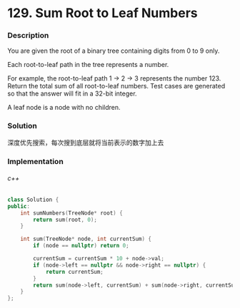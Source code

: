 # 129. Sum Root to Leaf Numbers

### Description

You are given the root of a binary tree containing digits from 0 to 9 only.

Each root-to-leaf path in the tree represents a number.

For example, the root-to-leaf path 1 -> 2 -> 3 represents the number 123.
Return the total sum of all root-to-leaf numbers. Test cases are generated so that the answer will fit in a 32-bit integer.

A leaf node is a node with no children.

### Solution

深度优先搜索，每次搜到底层就将当前表示的数字加上去

### Implementation

###### c++

```c++
class Solution {
public:
    int sumNumbers(TreeNode* root) {
        return sum(root, 0);
    }

    int sum(TreeNode* node, int currentSum) {
        if (node == nullptr) return 0;

        currentSum = currentSum * 10 + node->val;
        if (node->left == nullptr && node->right == nullptr) {
            return currentSum;
        }
        return sum(node->left, currentSum) + sum(node->right, currentSum);
    }
};
```